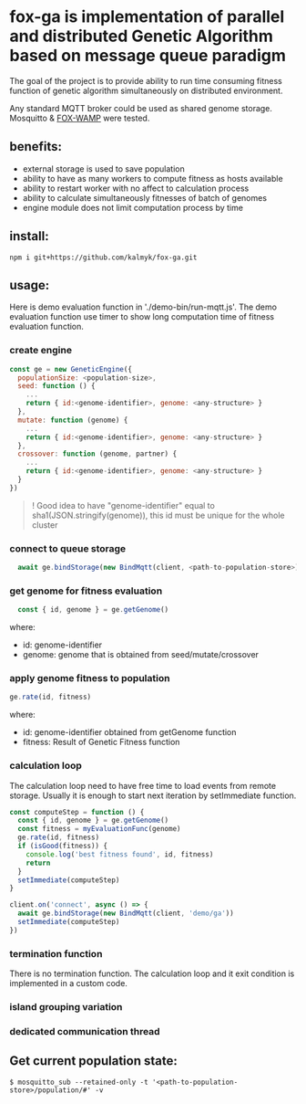 # fox-ga is implementation of parallel and distributed Genetic Algorithm based on message queue paradigm

The goal of the project is to provide ability to run time consuming fitness function of genetic algorithm simultaneously on distributed environment.

Any standard MQTT broker could be used as shared genome storage. Mosquitto & [FOX-WAMP](https://github.com/kalmyk/fox-wamp) were tested.

## benefits:
* external storage is used to save population
* ability to have as many workers to compute fitness as hosts available
* ability to restart worker with no affect to calculation process
* ability to calculate simultaneously fitnesses of batch of genomes
* engine module does not limit computation process by time

## install:
```shell
npm i git+https://github.com/kalmyk/fox-ga.git
```

## usage:
Here is demo evaluation function in './demo-bin/run-mqtt.js'. The demo evaluation function use timer to show long computation time of fitness evaluation function.

### create engine
```js
const ge = new GeneticEngine({
  populationSize: <population-size>,
  seed: function () {
    ...
    return { id:<genome-identifier>, genome: <any-structure> }
  },
  mutate: function (genome) {
    ...
    return { id:<genome-identifier>, genome: <any-structure> }
  },
  crossover: function (genome, partner) {
    ...
    return { id:<genome-identifier>, genome: <any-structure> }
  }
})
```
> ! Good idea to have "genome-identifier" equal to sha1(JSON.stringify(genome)), this id must be unique for the whole cluster

### connect to queue storage
```js
  await ge.bindStorage(new BindMqtt(client, <path-to-population-store>))
```

### get genome for fitness evaluation
```js
  const { id, genome } = ge.getGenome()
```
where:
* id: genome-identifier
* genome: genome that is obtained from seed/mutate/crossover

### apply genome fitness to population
```js
ge.rate(id, fitness)
```
where:
* id: genome-identifier obtained from getGenome function
* fitness: Result of Genetic Fitness function

### calculation loop
The calculation loop need to have free time to load events from remote storage. Usually it is enough to start next iteration by setImmediate function.

```js
const computeStep = function () {
  const { id, genome } = ge.getGenome()
  const fitness = myEvaluationFunc(genome)
  ge.rate(id, fitness)
  if (isGood(fitness)) {
    console.log('best fitness found', id, fitness)
    return
  }
  setImmediate(computeStep)
}

client.on('connect', async () => {
  await ge.bindStorage(new BindMqtt(client, 'demo/ga'))
  setImmediate(computeStep)
})
```

### termination function
There is no termination function. The calculation loop and it exit condition is implemented in a custom code.

### island grouping variation

### dedicated communication thread

## Get current population state:
```shell
$ mosquitto_sub --retained-only -t '<path-to-population-store>/population/#' -v
```
